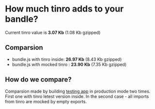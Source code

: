 # How much tinro adds to your bandle?

Current tinro value is **3.07 Kb** (1.08 Kb gzipped) 

## Comparsion

* bundle.js with tinro inside: **26.97 Kb** (8.43 Kb gzipped)
* bundle.js with mocked tinro : **23.90 Kb** (7.35 Kb gzipped)

## How do we compare?

Comparsion made by building [testing app](https://github.com/AlexxNB/tinro/tree/master/tests) in production mode two times. First one with tinro letest version inside. In the second case - all imports from tinro are mocked by empty exports.
    